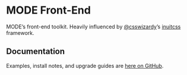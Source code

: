 # MODE Front-End

MODE’s front-end toolkit. Heavily influenced by [@csswizardy](http://csswizardry.com/)’s [inuitcss](https://github.com/inuitcss/inuitcss) framework.

## Documentation

Examples, install notes, and upgrade guides are [here on GitHub](https://madebymode.github.io/mode-front-end).

